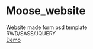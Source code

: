 # Moose_website
Website made form psd template<br>
RWD/SASS/JQUERY<br>
<a target="_blank" href="https://finewitch.github.io/MooseWebsite/">Demo</a>
